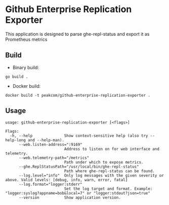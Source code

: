 #  Github Enterprise Replication Exporter

This application is designed to parse ghe-repl-status and export it as Prometheus metrics

## Build

- Binary build:

```shell
go build .
```

- Docker build:

```shell
docker build -t peakcom/github-enterprise-replication-exporter .
```

## Usage

```
usage: github-enterprise-replication-exporter [<flags>]

Flags:
  -h, --help              Show context-sensitive help (also try --help-long and --help-man).
      --web.listen-address=":9169"  
                          Address to listen on for web interface and telemetry.
      --web.telemetry-path="/metrics"  
                          Path under which to expose metrics.
      --ghe.ReplStatusPath="/usr/local/bin/ghe-repl-status"  
                          Path where ghe-repl-status can be found.
      --log.level="info"  Only log messages with the given severity or above. Valid levels: [debug, info, warn, error, fatal]
      --log.format="logger:stderr"  
                          Set the log target and format. Example: "logger:syslog?appname=bob&local=7" or "logger:stdout?json=true"
      --version           Show application version.
```
